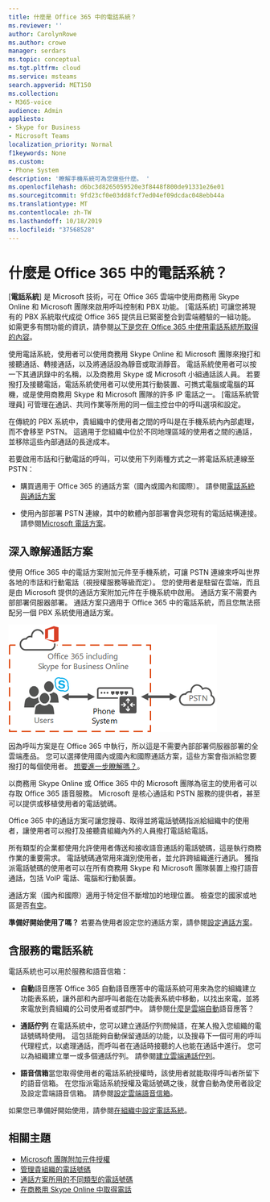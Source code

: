 ```yaml
---
title: 什麼是 Office 365 中的電話系統？
ms.reviewer: ''
author: CarolynRowe
ms.author: crowe
manager: serdars
ms.topic: conceptual
ms.tgt.pltfrm: cloud
ms.service: msteams
search.appverid: MET150
ms.collection:
- M365-voice
audience: Admin
appliesto:
- Skype for Business
- Microsoft Teams
localization_priority: Normal
f1keywords: None
ms.custom:
- Phone System
description: '瞭解手機系統可為您做些什麼。 '
ms.openlocfilehash: d6bc3d8265059520e3f8448f800de91331e26e01
ms.sourcegitcommit: 9fd23cf0e03dd8fcf7ed04ef09dcdac048ebb44a
ms.translationtype: MT
ms.contentlocale: zh-TW
ms.lasthandoff: 10/18/2019
ms.locfileid: "37568528"
---
```

# <a name="what-is-phone-system-in-office-365"></a>什麼是 Office 365 中的電話系統？

[**電話系統**] 是 Microsoft 技術，可在 Office 365 雲端中使用商務用 Skype Online 和 Microsoft 團隊來啟用呼叫控制和 PBX 功能。 [電話系統] 可讓您將現有的 PBX 系統取代成從 Office 365 提供且已緊密整合到雲端體驗的一組功能。 如需更多有關功能的資訊，請參閱[以下是您在 Office 365 中使用電話系統所取得的內容](here-s-what-you-get-with-phone-system.md)。
  
使用電話系統，使用者可以使用商務用 Skype Online 和 Microsoft 團隊來撥打和接聽通話、轉接通話，以及將通話設為靜音或取消靜音。 電話系統使用者可以按一下其通訊錄中的名稱，以及商務用 Skype 或 Microsoft 小組通話該人員。 若要撥打及接聽電話，電話系統使用者可以使用其行動裝置、可擕式電腦或電腦的耳機，或是使用商務用 Skype 和 Microsoft 團隊的許多 IP 電話之一。 [電話系統管理員] 可管理在通訊、共同作業等所用的同一個主控台中的呼叫選項和設定。
  
在傳統的 PBX 系統中，貴組織中的使用者之間的呼叫是在手機系統內內部處理，而不會移至 PSTN。 這適用于您組織中位於不同地理區域的使用者之間的通話，並移除這些內部通話的長途成本。
  
若要啟用市話和行動電話的呼叫，可以使用下列兩種方式之一將電話系統連線至 PSTN：
  
- 購買適用于 Office 365 的通話方案（國內或國內和國際）。 請參閱[電話系統與通話方案](calling-plan-landing-page.md)

- 使用內部部署 PSTN 連線，其中的軟體內部部署會與您現有的電話結構連接。 請參閱[Microsoft 電話方案](https://docs.microsoft.com/SkypeForBusiness/hybrid/msft-telephony-solutions)。

## <a name="more-about-calling-plans"></a>深入瞭解通話方案

使用 Office 365 中的電話方案附加元件至手機系統，可讓 PSTN 連線來呼叫世界各地的市話和行動電話（視授權服務等級而定）。 您的使用者是駐留在雲端，而且是由 Microsoft 提供的通話方案附加元件在手機系統中啟用。 通話方案不需要內部部署伺服器部署。 通話方案只適用于 Office 365 中的電話系統，而且您無法搭配另一個 PBX 系統使用通話方案。

![顯示含 PSTN 通話之雲端 PBX 的拓撲圖](media/3e847ec3-f441-4833-8616-c5ebab094e3e.png)

因為呼叫方案是在 Office 365 中執行，所以這是不需要內部部署伺服器部署的全雲端產品。 您可以選擇使用國內或國內和國際通話方案，這些方案會指派給您要撥打的每個使用者。 [想要進一步瞭解嗎？](calling-plan-landing-page.md)。
  
以商務用 Skype Online 或 Office 365 中的 Microsoft 團隊為宿主的使用者可以存取 Office 365 語音服務。 Microsoft 是核心通話和 PSTN 服務的提供者，甚至可以提供或移植使用者的電話號碼。
  
Office 365 中的通話方案可讓您搜尋、取得並將電話號碼指派給組織中的使用者，讓使用者可以撥打及接聽貴組織內外的人員撥打電話給電話。
  
所有類型的企業都使用允許使用者傳送和接收語音通話的電話號碼，這是執行商務作業的重要需求。 電話號碼通常用來識別使用者，並允許跨組織進行通訊。 獲指派電話號碼的使用者可以在所有商務用 Skype 和 Microsoft 團隊裝置上撥打語音通話，包括 VoIP 電話、電腦和行動裝置。

通話方案（國內和國際）適用于特定但不斷增加的地理位置。 檢查您的國家或地區是否[有空](country-and-region-availability-for-audio-conferencing-and-calling-plans/country-and-region-availability-for-audio-conferencing-and-calling-plans.md)。

**準備好開始使用了嗎？**  若要為使用者設定您的通話方案，請參閱[設定通話方案](set-up-calling-plans.md)。  

## <a name="phone-system-with-services"></a>含服務的電話系統

 電話系統也可以用於服務和語音信箱：

- **自動**語音應答 Office 365 自動語音應答中的電話系統可用來為您的組織建立功能表系統，讓外部和內部呼叫者能在功能表系統中移動，以找出來電，並將來電放到貴組織的公司使用者或部門中。 請參閱[什麼是雲端自動](what-are-phone-system-auto-attendants.md)語音應答？

- **通話佇列** 在電話系統中，您可以建立通話佇列問候語，在某人撥入您組織的電話號碼時使用。 這包括能夠自動保留通話的功能，以及搜尋下一個可用的呼叫代理程式，以處理通話，而呼叫者在通話時接聽的人也能在通話中進行。 您可以為組織建立單一或多個通話佇列。 請參閱[建立雲端通話佇列](/SkypeForBusiness/what-is-phone-system-in-office-365/create-a-phone-system-call-queue)。

- **語音信箱**當您取得使用者的電話系統授權時，該使用者就能取得呼叫者所留下的語音信箱。 在您指派電話系統授權及電話號碼之後，就會自動為使用者設定及設定雲端語音信箱。 請參閱[設定雲端語音信箱](set-up-phone-system-voicemail.md)。

如果您已準備好開始使用，請參閱[在組織中設定電話系統](setting-up-your-phone-system.md)。

## <a name="related-topics"></a>相關主題

- [Microsoft 團隊附加元件授權](teams-add-on-licensing/microsoft-teams-add-on-licensing.md)
- [管理貴組織的電話號碼](manage-phone-numbers-for-your-organization/manage-phone-numbers-for-your-organization.md)
- [通話方案所用的不同類型的電話號碼](different-kinds-of-phone-numbers-used-for-calling-plans.md)
- [在商務用 Skype Online 中取得電話](/skypeforbusiness/what-is-phone-system-in-office-365/getting-phones-for-skype-for-business-online/getting-phones-for-skype-for-business-online)
